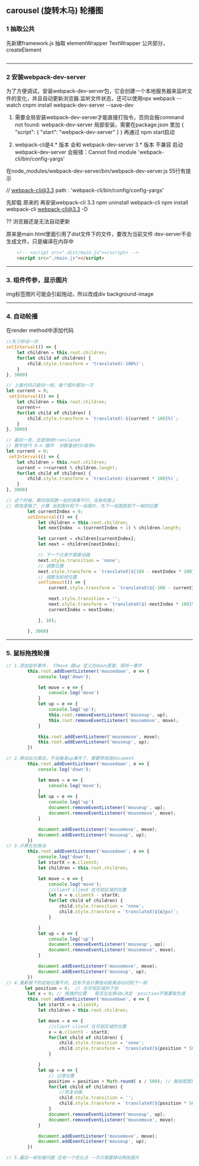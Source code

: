 ## carousel (旋转木马) 轮播图

### 1 抽取公共
先新建framework.js 抽取 elementWrapper TextWrapper  公共部分，createElement
```javascript
```
--- 
### 2 安装webpack-dev-server

为了方便调试，安装webpack-dev-server包，它会创建一个本地服务器来监听文件的变化，并且自动更新浏览器.监听文件状态，还可以使用npx webpack --watch
cnpm install webpack-dev-server --save-dev

1. 需要全局安装webpack-dev-server才能直接打指令，否则会报command not found: webpack-dev-server
局部安装，需要在package.json 里加
{
    "script": {
        "start": "webpack-dev-server"
    }
}
再通过 npm start启动



2. webpack-cli是4.* 版本 会和 webpack-dev-server 3.* 版本 不兼容
启动 webpack-dev-server 会报错：Cannot find module 'webpack-cli/bin/config-yargs'

在node_modules/webpack-dev-server/bin/webpack-dev-server.js 55行有提示

// webpack-cli@3.3 path : 'webpack-cli/bin/config/config-yargs'

先卸载 原来的 再安装webpack-cli 3.3
npm uninstall webpack-cli
npm install webpack-cli webpack-cli@3.3 -D

?? 浏览器还是无法自动更新

原来是main.html里面引用了dist文件下的文件，要改为当前文件
dev-server不会生成文件，只是编译在内存中
```html
    <!-- <script src=".dist/main.js"></script> -->
    <script src="./main.js"></script>
```

---
### 3. 组件传参，显示图片

img标签图片可能会引起拖动，所以改成div background-image

---
### 4. 自动轮播

在render method中添加代码
```javascript
//先三秒动一次
setInterval(() => {
    let children = this.root.children;
    for(let child of children) {
        child.style.transform = 'translateX(-100%)';
    }
}, 3000)

// 上面代码只能动一帧，每个图片都动一次
let current = 0;
 setInterval(() => {
    let children = this.root.children;
    current++
    for(let child of children) {
        child.style.transform = `translateX(-${current * 100}%)`;
    }
}, 3000)

// 最后一张，还是继续translateX
// 数学技巧 0-n 循环  对数量进行n取余n
let current = 0;
 setInterval(() => {
    let children = this.root.children;
    current = ++current % children.lenght;
    for(let child of children) {
        child.style.transform = `translateX(-${current * 100}%)`;
    }
}, 3000)

// 这个时候，第四张回第一张的效果不行，没有衔接上
// 修改逻辑了，计算 当前图片和下一张图片，先下一张图放到下一幀的位置
        let currentIndex = 0;
        setInterval(() => {
            let children = this.root.children;
            let nextIndex  = (currentIndex + 1) % children.length;

            let current = children[currentIndex];
            let next = children[nextIndex];

            // 下一个元素不需要动画
            next.style.transition = 'none';
            // 调整位置
            next.style.transform = `translateX(${100 - nextIndex * 100}%)`;
            // 调整当前帧位置
            setTimeout(() => {
                current.style.transform = `translateX(${-100 - currentIndex * 100}%)`;

                next.style.transition = '';
                next.style.transform = `translateX(${-nextIndex * 100}%)`;
                currentIndex = nextIndex;

            }, 16);

        }, 3000)
```

---

### 5. 鼠标拖拽轮播

```javascript
// 1.添加监听事件， 打move 跟up 定义在down里面，保持一事件
        this.root.addEventListener('mousedown', e => {
            console.log('down');

            let move = e => {
                console.log('move')
            }
            let up = e => {
                console.log('up');
                this.root.removeEventListener('mouseup', up);
                this.root.removeEventListener('mousemove', move);
            }

            this.root.addEventListener('mousemove', move); 
            this.root.addEventListener('mouseup', up);
        })

// 2.移动出元素后，不会触发up事件了，需要修改成document
        this.root.addEventListener('mousedown', e => {
            console.log('down');

            let move = e => {
                console.log('move');
            }
            let up = e => {
                console.log('up')
                document.removeEventListener('mouseup', up);
                document.removeEventListener('mousemove', move);
            }

            document.addEventListener('mousemove', move); 
            document.addEventListener('mouseup', up);
        })
// 3.计算左右拖动
        this.root.addEventListener('mousedown', e => {
            console.log('down');
            let startX = e.clientX;
            let children = this.root.children;

            let move = e => {
                console.log('move');
                //clienY clienX 在可视区域的位置
                let x = e.clientX - startX;
                for(let child of children) {
                    child.style.transition = 'none';
                    child.style.transform = `translateX(${x}px)`;
                }

            }
            let up = e => {
                console.log('up')
                document.removeEventListener('mouseup', up);
                document.removeEventListener('mousemove', move);
            }

            document.addEventListener('mousemove', move); 
            document.addEventListener('mouseup', up);
        })
// 4.重新按下的初始位置不对，还有不会计算拖动距离自动切到下一帧
       let position = 0;  // 在可视区域的下标
        let x = 0; // 拖拽的位置   是否左右移动x决定  position不需要取负值 
        this.root.addEventListener('mousedown', e => {
            let startX = e.clientX;
            let children = this.root.children;

            let move = e => {
                //clienY clienX 在可视区域的位置
                x = e.clientX - startX;
                for(let child of children) {
                    child.style.transition = 'none';
                    child.style.transform = `translateX(${position * 500 + x}px)`;
                }

            }
            let up = e => {
                // 记录位置
                position = position + Math.round( x / 500); // 每张图宽500
                for(let child of children) {
                    //恢复动画
                    child.style.transition = '';
                    child.style.transform = `translateX(${position * 500}px)`;
                }
                document.removeEventListener('mouseup', up);
                document.removeEventListener('mousemove', move);
            }

            document.addEventListener('mousemove', move); 
            document.addEventListener('mouseup', up);
        })

// 5.最后一帧衔接问题 还有一个优化点 一次只需要移动两张图片


```













